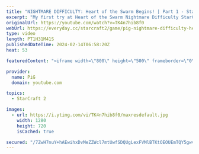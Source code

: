 ```yaml
---
title: "NIGHTMARE DIFFICULTY: Heart of the Swarm Begins! | Part 1 - StarCraft 2"
excerpt: "My first try at Heart of the Swarm Nightmare Difficulty StarCraft 2 Campaign created by Rhyme! I actually didn't like the original HotS campaign much because it was too easy and too Diablo-esque mechanics. I've been told this Nighmare Difficulty mod will change my mind though - can't wait!  Here's a"
originalUrl: https://youtube.com/watch?v=TK4n7hib8f0
webUrl: https://everyday.cc/starcraft2/game/pig-nightmare-difficulty-heart-of-the-swarm-begins-part-1-starcraft-2/
type: video
length: PT1H31M41S
publishedDateTime: 2024-02-14T06:58:20Z
heat: 53

featuredContent: "<iframe width=\"800\" height=\"500\" frameborder=\"0\" src=\"https://www.youtube.com/embed/TK4n7hib8f0\" allow=\"accelerometer; autoplay; encrypted-media; gyroscope; picture-in-picture\" allowfullscreen></iframe>"

provider:
  name: PiG
  domain: youtube.com

topics:
  - StarCraft 2

images:
  - url: https://i.ytimg.com/vi/TK4n7hib8f0/maxresdefault.jpg
    width: 1280
    height: 720
    isCached: true

secured: "/7ZwH7nuY+hAEwihxDvMeZZWcl7mtUwfSDQUgLexFVMlBTKtOEOUEmTQY5gwvvOtjmFLfe0uBLr2ShEpOu7S+pjDhtwhkm/W3qy1ZpNq7MnKzRVfYUXgNiEDo87g1x89ZNfbZcpmyahmK+/aqpH/gGNBiZUxEj2Anc9LmAqRBSbSG98PhUyDt1NNO8PlT5K0K3R3ANo5OQMKgsf/YJ1ZMDpoO9ToyUOa9IM7rX5DMGkevJFaVj88JRePJHLFdH6ftiSXvar9bX+yfakbXGvs6eXFPGknLb+fuXpmNvq8/j7/0Bhdrd2t84Gg23wtyCxbj4ItUg+N5tGIt/3Upiezk8J1Y2p7qS7srQjGsyPlXPAS9xYtuWfeJK74BOsJiM7EnnPKB65hIaBlEYo+b6o0WB1O5etIWq6wPcD8I767bBk=;1JLWq/JPl054xNbxuRI3qw=="
---
```


